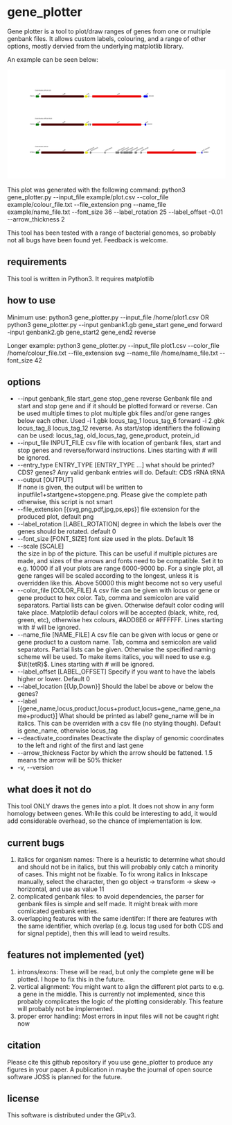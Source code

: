 # gene_plotter
Gene plotter is a tool to plot/draw ranges of genes from one or multiple genbank files.
It allows custom labels, colouring, and a range of other options, mostly dervied from the underlying matplotlib library.

An example can be seen below:

![example output of gene_plotter](/example/Clostridium_difficile_paloc.png)

This plot was generated with the following command:
python3 gene_plotter.py --input_file example/plot.csv --color_file example/colour_file.txt --file_extension png --name_file example/name_file.txt --font_size 36 --label_rotation 25 --label_offset -0.01 --arrow_thickness 2

This tool has been tested with a range of bacterial genomes, so probably not all bugs have been found yet. Feedback is welcome.

## requirements
This tool is written in Python3.
It requires matplotlib

## how to use
Minimum use:
python3 gene_plotter.py --input_file /home/plot1.csv
OR 
python3 gene_plotter.py --input genbank1.gb gene_start gene_end forward -input genbank2.gb gene_start2 gene_end2 reverse

Longer example:
python3 gene_plotter.py --input_file plot1.csv --color_file /home/colour_file.txt --file_extension svg --name_file /home/name_file.txt --font_size 42

## options
* --input genbank_file start_gene stop_gene reverse
                        Genbank file and start and stop gene and if it should
                        be plotted forward or reverse. Can be used multiple
                        times to plot multiple gbk files and/or gene ranges
                        below each other. Used -i 1.gbk locus_tag_1
                        locus_tag_6 forward -i 2.gbk locus_tag_8 locus_tag_12
                        reverse.
                        As start/stop identifiers the following can be used:
                        locus_tag, old_locus_tag, gene,product, protein_id
*  --input_file INPUT_FILE
                        csv file with location of genbank files, start and
                        stop genes and reverse/forward instructions. Lines starting with # will be ignored.
*  --entry_type ENTRY_TYPE [ENTRY_TYPE ...]
                        what should be printed? CDS? genes? Any valid genbank
                        entries will do. Default: CDS rRNA tRNA
*  --output [OUTPUT]     
                        If none is given, the output will be written to
                        inputfile1+startgene+stopgene.png. Please give the
                        complete path otherwise, this script is not smart
*  --file_extension [{svg,png,pdf,jpg,ps,eps}]
                        file extension for the produced plot, default png
*  --label_rotation [LABEL_ROTATION]
                        degree in which the labels over the genes should be
                        rotated. default 0
*  --font_size [FONT_SIZE]
                        font size used in the plots. Default 18
*  --scale [SCALE]       
                        the size in bp of the picture. This can be useful if
                        multiple pictures are made, and sizes of the arrows
                        and fonts need to be compatible. Set it to e.g. 10000
                        if all your plots are range 6000-9000 bp. For a single
                        plot, all gene ranges will be scaled according to the
                        longest, unless it is overridden like this. Above 50000 
                        this might become not so very useful
*  --color_file [COLOR_FILE]
                        A csv file can be given with locus or gene or gene
                        product to hex color. Tab, comma and semicolon are
                        valid separators. Partial lists can be given.
                        Otherwise default color coding will take place.
                        Matplotlib defaul colors will be accepted (black, white, red, green, etc),
                        otherwise hex colours, #ADD8E6 or #FFFFFF.  Lines starting with # will be ignored.
*  --name_file [NAME_FILE]
                        A csv file can be given with locus or gene or gene
                        product to a custom name. Tab, comma and semicolon are
                        valid separators. Partial lists can be given.
                        Otherwise the specified naming scheme will be used. 
                        To make items italics, you will need to use
                        e.g. $\it{tetR}$. Lines starting with # will be ignored.
*  --label_offset [LABEL_OFFSET]
                        Specify if you want to have the labels higher or
                        lower. Default 0
*  --label_location [{Up,Down}]
                        Should the label be above or below the genes?
*  --label [{gene_name,locus,product,locus+product,locus+gene_name,gene_name+product}]
                        What should be printed as label? gene_name will be in
                        italics. This can be overriden with a csv file (no
                        styling though). Default is gene_name, otherwise locus_tag
*  --deactivate_coordinates
                        Deactivate the display of genomic coordinates to the
                        left and right of the first and last gene
*  --arrow_thickness
                        Factor by which the arrow should be fattened. 1.5 means the arrow will be 50% thicker                      
*  -v, --version                        

## what does it not do
This tool ONLY draws the genes into a plot.
It does not show in any form homology between genes.
While this could be interesting to add, it would add considerable overhead, so the chance of implementation is low.

## current bugs
1. italics for organism names: There is a heuristic to determine what should and should not be in italics, but this will probably only catch a minority of cases. This might not be fixable. To fix wrong italics in Inkscape manually, select the character, then go object -> transform -> skew -> horizontal, and use as value 11
1. complicated genbank files: to avoid dependencies, the parser for genbank files is simple and self made. It might break with more comlicated genbank entries.
1. overlapping features with the same identifer: If there are features with the same identifier, which overlap (e.g. locus tag used for both CDS and for signal peptide), then this will lead to weird results.

## features not implemented (yet)
1. introns/exons: These will be read, but only the complete gene will be plotted. I hope to fix this in the future.
1. vertical alignment: You might want to align the different plot parts to e.g. a gene in the middle. This is currently not implemented, since this probably complicates the logic of the plotting considerably. This feature will probably not be implemented.
1. proper error handling: Most errors in input files will not be caught right now

## citation
Please cite this github repository if you use gene_plotter to produce any figures in your paper.
A publication in maybe the journal of open source software JOSS is planned for the future.

## license
This software is distributed under the GPLv3.

